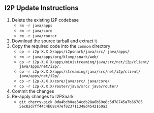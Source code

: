 ## I2P Update Instructions

1. Delete the existing I2P codebase
	- `rm -r java/apps`
	- `rm -r java/core`
	- `rm -r java/router`
2. Download the source tarball and extract it
3. Copy the required code into the `common` directory
	- `cp -r i2p-X.X.X/apps/i2psnark/java/src/ java/apps/`
	- `rm -r java/apps/org/klomp/snark/web/`
	- `cp -r i2p-X.X.X/apps/ministreaming/java/src/net/i2p/client/ java/apps/net/i2p/.`
	- `cp -r i2p-X.X.X/apps/streaming/java/src/net/i2p/client/ java/apps/net/i2p/.`
	- `cp -r i2p-X.X.X/core/java/src/ java/core/`
	- `cp -r i2p-X.X.X/router/java/src/ java/router/`
4. Commit the changes
5. Re-apply changes to I2PSnark
	- `git cherry-pick 8da4bdb0ae54cdb28a6b60e8c5d78745a7b66785 5ec82d7ff44c4b68c47ef023711348d4542160a3`
